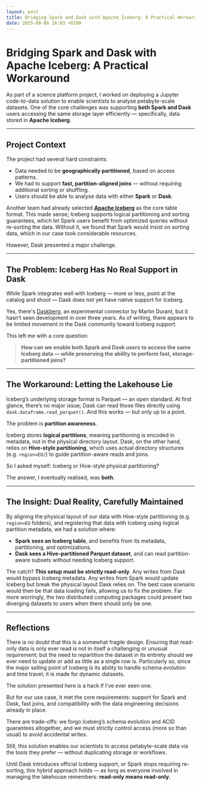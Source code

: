 ```yaml
---
layout: post
title: Bridging Spark and Dask with Apache Iceberg: A Practical Workaround
date: 2025-08-06 16:03 +0100
---
```

# Bridging Spark and Dask with Apache Iceberg: A Practical Workaround

As part of a science platform project, I worked on deploying a Jupyter code-to-data solution to enable scientists to analyse petabyte-scale datasets. One of the core challenges was supporting **both Spark and Dask** users accessing the same storage layer efficiently — specifically, data stored in **Apache Iceberg**.

---

## Project Context


The project had several hard constraints:

- Data needed to be **geographically partitioned**, based on access patterns.
- We had to support **fast, partition-aligned joins** — without requiring additional sorting or shuffling.
- Users should be able to analyse data with either **Spark** or **Dask**.

Another team had already selected [**Apache Iceberg**](https://iceberg.apache.org/) as the core table format. This made sense; Iceberg supports logical partitioning and sorting guarantees, which let Spark users benefit from optimized queries without re-sorting the data. Without it, we found that Spark would insist on sorting data, which in our case took considerable resources.

However, Dask presented a major challenge.

---

## The Problem: Iceberg Has No Real Support in Dask

While Spark integrates well with Iceberg — more or less, point at the catalog and shoot — Dask does not yet have native support for Iceberg.

Yes, there's [Daskberg](https://github.com/martindurant/daskberg), an experimental connector by Martin Durant, but it hasn’t seen development in over three years. As of writing, there appears to be limited movement in the Dask community toward Iceberg support.

This left me with a core question:

> **How can we enable both Spark and Dask users to access the same Iceberg data — while preserving the ability to perform fast, storage-partitioned joins?**

---

## The Workaround: Letting the Lakehouse Lie

Iceberg’s underlying storage format is Parquet — an open standard. At first glance, there’s no major issue; Dask can read those files directly using `dask.dataframe.read_parquet()`. And this works — but only up to a point.

The problem is **partition awareness**.

Iceberg stores **logical partitions**, meaning partitioning is encoded in metadata, not in the physical directory layout. Dask, on the other hand, relies on **Hive-style partitioning**, which uses actual directory structures (e.g. `region=EU/`) to guide partition-aware reads and joins.

So I asked myself: Iceberg or Hive-style physical partitioning?

The answer, I eventually realised, was **both**.

---

## The Insight: Dual Reality, Carefully Maintained

By aligning the physical layout of our data with Hive-style partitioning (e.g. `region=EU` folders), and registering that data with Iceberg using logical partition metadata, we had a solution where:

- **Spark sees an Iceberg table**, and benefits from its metadata, partitioning, and optimizations.
- **Dask sees a Hive-partitioned Parquet dataset**, and can read partition-aware subsets without needing Iceberg support.

The catch? **This setup must be strictly read-only**. Any writes from Dask would bypass Iceberg metadata. Any writes from Spark would update Iceberg but break the physical layout Dask relies on. The best case scenario would then be that data loading fails, allowing us to fix the problem. Far more worringly, the two distributed computing packages could present two diverging datasets to users when there should only be one.

---

## Reflections

There is no doubt that this is a somewhat fragile design. Ensuring that read-only data is only ever read is not in itself a challenging or unusual requirement; but the need to  repartition the dataset in its entirety should we ever need to update or add as little as a single row is. Particularly so, since the major selling point of Iceberg is its ability to handle schema evolution and time travel; it is made for dynamic datasets.

The solution presented here is a hack if I’ve ever seen one.

But for our use case, it met the core requirements: support for Spark and Dask, fast joins, and compatibility with the data engineering decisions already in place.

There are trade-offs: we forgo Iceberg’s schema evolution and ACID guarantees altogether, and we must strictly control access (more so than usual) to avoid accidental writes.

Still, this solution enables our scientists to access petabyte-scale data via the tools they prefer — without duplicating storage or workflows.

Until Dask introduces official Iceberg support, or Spark stops requiring re-sorting, this hybrid approach holds — as long as everyone involved in managing the lakehouse remembers: **read-only means read-only.**